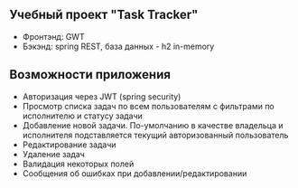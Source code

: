 ## Учебный проект "Task Tracker"
- Фронтэнд: GWT
- Бэкэнд: spring REST, база данных - h2 in-memory

## Возможности приложения
- Авторизация через JWT (spring security)
- Просмотр списка задач по всем пользователям с фильтрами по исполнителю и статусу задачи
- Добавление новой задачи. По-умолчанию в качестве владельца и исполнителя подставляется текущий авторизованный пользователь
- Редактирование задачи
- Удаление задач
- Валидация некоторых полей
- Сообщения об ошибках при добавлении/редактировании